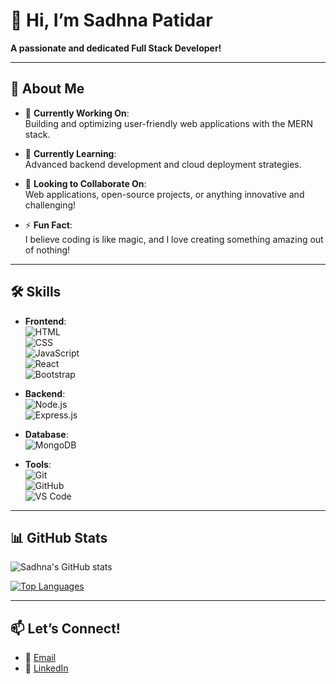 # 👋 Hi, I’m Sadhna Patidar  

**A passionate and dedicated Full Stack Developer!**  

---

## 🌟 About Me  
- 🔭 **Currently Working On**:  
  Building and optimizing user-friendly web applications with the MERN stack.  

- 🌱 **Currently Learning**:  
  Advanced backend development and cloud deployment strategies.  

- 👯 **Looking to Collaborate On**:  
  Web applications, open-source projects, or anything innovative and challenging!  

- ⚡ **Fun Fact**:  
  I believe coding is like magic, and I love creating something amazing out of nothing!  

---

## 🛠️ Skills  
- **Frontend**:  
  ![HTML](https://img.shields.io/badge/HTML-E34F26?style=for-the-badge&logo=html5&logoColor=white)  
  ![CSS](https://img.shields.io/badge/CSS-1572B6?style=for-the-badge&logo=css3&logoColor=white)  
  ![JavaScript](https://img.shields.io/badge/JavaScript-F7DF1E?style=for-the-badge&logo=javascript&logoColor=black)  
  ![React](https://img.shields.io/badge/React-20232A?style=for-the-badge&logo=react&logoColor=61DAFB)  
  ![Bootstrap](https://img.shields.io/badge/Bootstrap-563D7C?style=for-the-badge&logo=bootstrap&logoColor=white)  

- **Backend**:  
  ![Node.js](https://img.shields.io/badge/Node.js-339933?style=for-the-badge&logo=nodedotjs&logoColor=white)  
  ![Express.js](https://img.shields.io/badge/Express.js-404D59?style=for-the-badge)  

- **Database**:  
  ![MongoDB](https://img.shields.io/badge/MongoDB-4EA94B?style=for-the-badge&logo=mongodb&logoColor=white)  

- **Tools**:  
  ![Git](https://img.shields.io/badge/Git-F05032?style=for-the-badge&logo=git&logoColor=white)  
  ![GitHub](https://img.shields.io/badge/GitHub-181717?style=for-the-badge&logo=github&logoColor=white)  
  ![VS Code](https://img.shields.io/badge/VS%20Code-0078D4?style=for-the-badge&logo=visualstudiocode&logoColor=white)  

---

## 📊 GitHub Stats  
![Sadhna's GitHub stats](https://github-readme-stats.vercel.app/api?username=04SadhnaPatidar&show_icons=true&theme=radical)  

[![Top Languages](https://github-readme-stats.vercel.app/api/top-langs/?username=04SadhnaPatidar&layout=compact&theme=radical)](https://github.com/04SadhnaPatidar)

---

## 📫 Let’s Connect!  
- 📧 [Email](mailto:sadhna.patidar04@gmail.com)  
- 💼 [LinkedIn](https://www.linkedin.com/in/sadhna-patidar)  
